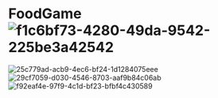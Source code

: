# FoodGame![f1c6bf73-4280-49da-9542-225be3a42542](https://user-images.githubusercontent.com/81499541/169863632-0633dfdd-4eb4-4f60-867a-00d3f4b177f6.jpg)
![25c779ad-acb9-4ec6-bf24-1d1284075eee](https://user-images.githubusercontent.com/81499541/169863648-fc749519-ca85-48e8-ac03-a544d3a45be6.jpg)
![29cf7059-d030-4546-8703-aaf9b84c06ab](https://user-images.githubusercontent.com/81499541/169863663-3575907b-7b7a-419b-8cf3-2d00be8dfb3a.jpg)
![f92eaf4e-97f9-4c1d-bf23-bfbf4c430589](https://user-images.githubusercontent.com/81499541/169863667-5e120853-245e-4ffe-838f-42dfd2aeeebe.jpg)

